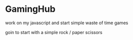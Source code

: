 # GamingHub
work on my javascript and start simple waste of time games

goin to start with a simple rock / paper scissors


